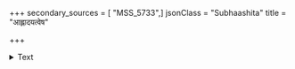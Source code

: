 +++
secondary_sources = [ "MSS_5733",]
jsonClass = "Subhaashita"
title = "आह्लादयत्वेष"

+++

<details><summary>Text</summary>

आह्लादयत्वेष खरैर्नखाग्रैर् दैतेयवक्षःखनिमुत्खनन् वः।  
प्रह्लादहृद्यं हृदये द्वितीयम् अन्वेष्टुमिच्छन्निव सूनुरत्नम्॥
</details>

